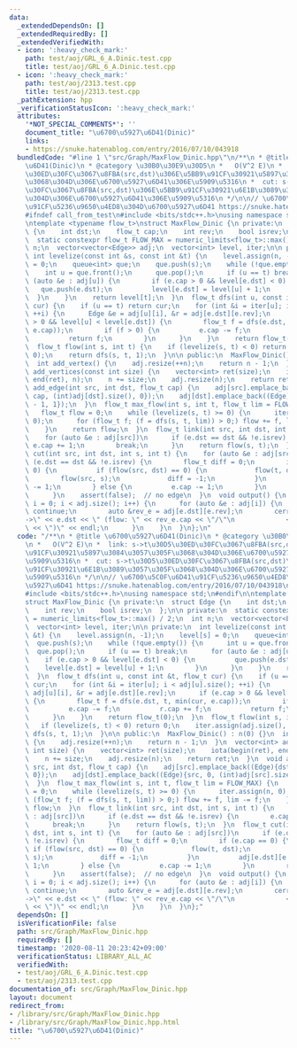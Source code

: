 ```yaml
---
data:
  _extendedDependsOn: []
  _extendedRequiredBy: []
  _extendedVerifiedWith:
  - icon: ':heavy_check_mark:'
    path: test/aoj/GRL_6_A.Dinic.test.cpp
    title: test/aoj/GRL_6_A.Dinic.test.cpp
  - icon: ':heavy_check_mark:'
    path: test/aoj/2313.test.cpp
    title: test/aoj/2313.test.cpp
  _pathExtension: hpp
  _verificationStatusIcon: ':heavy_check_mark:'
  attributes:
    '*NOT_SPECIAL_COMMENTS*': ''
    document_title: "\u6700\u5927\u6D41(Dinic)"
    links:
    - https://snuke.hatenablog.com/entry/2016/07/10/043918
  bundledCode: "#line 1 \"src/Graph/MaxFlow_Dinic.hpp\"\n/**\n * @title \u6700\u5927\
    \u6D41(Dinic)\n * @category \u30B0\u30E9\u30D5\n *   O(V^2 E)\n *  link: s->t\u30D5\
    \u30ED\u30FC\u3067\u8FBA(src,dst)\u306E\u5BB9\u91CF\u30921\u5897\u3084\u3057\u305F\
    \u3068\u304D\u306E\u6700\u5927\u6D41\u306E\u5909\u5316\n *  cut: s->t\u30D5\u30ED\
    \u30FC\u3067\u8FBA(src,dst)\u306E\u5BB9\u91CF\u30921\u6E1B\u3089\u3057\u305F\u3068\
    \u304D\u306E\u6700\u5927\u6D41\u306E\u5909\u5316\n */\n\n// \u6700\u5C0F\u6D41\
    \u91CF\u5236\u9650\u4ED8\u304D\u6700\u5927\u6D41 https://snuke.hatenablog.com/entry/2016/07/10/043918\n\
    #ifndef call_from_test\n#include <bits/stdc++.h>\nusing namespace std;\n#endif\n\
    \ntemplate <typename flow_t>\nstruct MaxFlow_Dinic {\n private:\n  struct Edge\
    \ {\n    int dst;\n    flow_t cap;\n    int rev;\n    bool isrev;\n  };\n\n private:\n\
    \  static constexpr flow_t FLOW_MAX = numeric_limits<flow_t>::max() / 2;\n  int\
    \ n;\n  vector<vector<Edge>> adj;\n  vector<int> level, iter;\n\n private:\n \
    \ int levelize(const int &s, const int &t) {\n    level.assign(n, -1);\n    level[s]\
    \ = 0;\n    queue<int> que;\n    que.push(s);\n    while (!que.empty()) {\n  \
    \    int u = que.front();\n      que.pop();\n      if (u == t) break;\n      for\
    \ (auto &e : adj[u]) {\n        if (e.cap > 0 && level[e.dst] < 0) {\n       \
    \   que.push(e.dst);\n          level[e.dst] = level[u] + 1;\n        }\n    \
    \  }\n    }\n    return level[t];\n  }\n  flow_t dfs(int u, const int &t, flow_t\
    \ cur) {\n    if (u == t) return cur;\n    for (int &i = iter[u]; i < adj[u].size();\
    \ ++i) {\n      Edge &e = adj[u][i], &r = adj[e.dst][e.rev];\n      if (e.cap\
    \ > 0 && level[u] < level[e.dst]) {\n        flow_t f = dfs(e.dst, t, min(cur,\
    \ e.cap));\n        if (f > 0) {\n          e.cap -= f;\n          r.cap += f;\n\
    \          return f;\n        }\n      }\n    }\n    return flow_t(0);\n  }\n\
    \  flow_t flow(int s, int t) {\n    if (levelize(s, t) < 0) return 0;\n    iter.assign(adj.size(),\
    \ 0);\n    return dfs(s, t, 1);\n  }\n\n public:\n  MaxFlow_Dinic() : n(0) {}\n\
    \  int add_vertex() {\n    adj.resize(++n);\n    return n - 1;\n  }\n  vector<int>\
    \ add_vertices(const int size) {\n    vector<int> ret(size);\n    iota(begin(ret),\
    \ end(ret), n);\n    n += size;\n    adj.resize(n);\n    return ret;\n  }\n  void\
    \ add_edge(int src, int dst, flow_t cap) {\n    adj[src].emplace_back((Edge){dst,\
    \ cap, (int)adj[dst].size(), 0});\n    adj[dst].emplace_back((Edge){src, 0, (int)adj[src].size()\
    \ - 1, 1});\n  }\n  flow_t max_flow(int s, int t, flow_t lim = FLOW_MAX) {\n \
    \   flow_t flow = 0;\n    while (levelize(s, t) >= 0) {\n      iter.assign(n,\
    \ 0);\n      for (flow_t f; (f = dfs(s, t, lim)) > 0;) flow += f, lim -= f;\n\
    \    }\n    return flow;\n  }\n  flow_t link(int src, int dst, int s, int t) {\n\
    \    for (auto &e : adj[src])\n      if (e.dst == dst && !e.isrev) {\n       \
    \ e.cap += 1;\n        break;\n      }\n    return flow(s, t);\n  }\n  flow_t\
    \ cut(int src, int dst, int s, int t) {\n    for (auto &e : adj[src])\n      if\
    \ (e.dst == dst && !e.isrev) {\n        flow_t diff = 0;\n        if (e.cap ==\
    \ 0) {\n          if (flow(src, dst) == 0) {\n            flow(t, dst);\n    \
    \        flow(src, s);\n            diff = -1;\n          }\n          adj[e.dst][e.rev].cap\
    \ -= 1;\n        } else {\n          e.cap -= 1;\n        }\n        return diff;\n\
    \      }\n    assert(false);  // no edge\n  }\n  void output() {\n    for (int\
    \ i = 0; i < adj.size(); i++) {\n      for (auto &e : adj[i]) {\n        if (e.isrev)\
    \ continue;\n        auto &rev_e = adj[e.dst][e.rev];\n        cerr << i << \"\
    ->\" << e.dst << \" (flow: \" << rev_e.cap << \"/\"\n             << e.cap + rev_e.cap\
    \ << \")\" << endl;\n      }\n    }\n  }\n};\n"
  code: "/**\n * @title \u6700\u5927\u6D41(Dinic)\n * @category \u30B0\u30E9\u30D5\
    \n *   O(V^2 E)\n *  link: s->t\u30D5\u30ED\u30FC\u3067\u8FBA(src,dst)\u306E\u5BB9\
    \u91CF\u30921\u5897\u3084\u3057\u305F\u3068\u304D\u306E\u6700\u5927\u6D41\u306E\
    \u5909\u5316\n *  cut: s->t\u30D5\u30ED\u30FC\u3067\u8FBA(src,dst)\u306E\u5BB9\
    \u91CF\u30921\u6E1B\u3089\u3057\u305F\u3068\u304D\u306E\u6700\u5927\u6D41\u306E\
    \u5909\u5316\n */\n\n// \u6700\u5C0F\u6D41\u91CF\u5236\u9650\u4ED8\u304D\u6700\
    \u5927\u6D41 https://snuke.hatenablog.com/entry/2016/07/10/043918\n#ifndef call_from_test\n\
    #include <bits/stdc++.h>\nusing namespace std;\n#endif\n\ntemplate <typename flow_t>\n\
    struct MaxFlow_Dinic {\n private:\n  struct Edge {\n    int dst;\n    flow_t cap;\n\
    \    int rev;\n    bool isrev;\n  };\n\n private:\n  static constexpr flow_t FLOW_MAX\
    \ = numeric_limits<flow_t>::max() / 2;\n  int n;\n  vector<vector<Edge>> adj;\n\
    \  vector<int> level, iter;\n\n private:\n  int levelize(const int &s, const int\
    \ &t) {\n    level.assign(n, -1);\n    level[s] = 0;\n    queue<int> que;\n  \
    \  que.push(s);\n    while (!que.empty()) {\n      int u = que.front();\n    \
    \  que.pop();\n      if (u == t) break;\n      for (auto &e : adj[u]) {\n    \
    \    if (e.cap > 0 && level[e.dst] < 0) {\n          que.push(e.dst);\n      \
    \    level[e.dst] = level[u] + 1;\n        }\n      }\n    }\n    return level[t];\n\
    \  }\n  flow_t dfs(int u, const int &t, flow_t cur) {\n    if (u == t) return\
    \ cur;\n    for (int &i = iter[u]; i < adj[u].size(); ++i) {\n      Edge &e =\
    \ adj[u][i], &r = adj[e.dst][e.rev];\n      if (e.cap > 0 && level[u] < level[e.dst])\
    \ {\n        flow_t f = dfs(e.dst, t, min(cur, e.cap));\n        if (f > 0) {\n\
    \          e.cap -= f;\n          r.cap += f;\n          return f;\n        }\n\
    \      }\n    }\n    return flow_t(0);\n  }\n  flow_t flow(int s, int t) {\n \
    \   if (levelize(s, t) < 0) return 0;\n    iter.assign(adj.size(), 0);\n    return\
    \ dfs(s, t, 1);\n  }\n\n public:\n  MaxFlow_Dinic() : n(0) {}\n  int add_vertex()\
    \ {\n    adj.resize(++n);\n    return n - 1;\n  }\n  vector<int> add_vertices(const\
    \ int size) {\n    vector<int> ret(size);\n    iota(begin(ret), end(ret), n);\n\
    \    n += size;\n    adj.resize(n);\n    return ret;\n  }\n  void add_edge(int\
    \ src, int dst, flow_t cap) {\n    adj[src].emplace_back((Edge){dst, cap, (int)adj[dst].size(),\
    \ 0});\n    adj[dst].emplace_back((Edge){src, 0, (int)adj[src].size() - 1, 1});\n\
    \  }\n  flow_t max_flow(int s, int t, flow_t lim = FLOW_MAX) {\n    flow_t flow\
    \ = 0;\n    while (levelize(s, t) >= 0) {\n      iter.assign(n, 0);\n      for\
    \ (flow_t f; (f = dfs(s, t, lim)) > 0;) flow += f, lim -= f;\n    }\n    return\
    \ flow;\n  }\n  flow_t link(int src, int dst, int s, int t) {\n    for (auto &e\
    \ : adj[src])\n      if (e.dst == dst && !e.isrev) {\n        e.cap += 1;\n  \
    \      break;\n      }\n    return flow(s, t);\n  }\n  flow_t cut(int src, int\
    \ dst, int s, int t) {\n    for (auto &e : adj[src])\n      if (e.dst == dst &&\
    \ !e.isrev) {\n        flow_t diff = 0;\n        if (e.cap == 0) {\n         \
    \ if (flow(src, dst) == 0) {\n            flow(t, dst);\n            flow(src,\
    \ s);\n            diff = -1;\n          }\n          adj[e.dst][e.rev].cap -=\
    \ 1;\n        } else {\n          e.cap -= 1;\n        }\n        return diff;\n\
    \      }\n    assert(false);  // no edge\n  }\n  void output() {\n    for (int\
    \ i = 0; i < adj.size(); i++) {\n      for (auto &e : adj[i]) {\n        if (e.isrev)\
    \ continue;\n        auto &rev_e = adj[e.dst][e.rev];\n        cerr << i << \"\
    ->\" << e.dst << \" (flow: \" << rev_e.cap << \"/\"\n             << e.cap + rev_e.cap\
    \ << \")\" << endl;\n      }\n    }\n  }\n};"
  dependsOn: []
  isVerificationFile: false
  path: src/Graph/MaxFlow_Dinic.hpp
  requiredBy: []
  timestamp: '2020-08-11 20:23:42+09:00'
  verificationStatus: LIBRARY_ALL_AC
  verifiedWith:
  - test/aoj/GRL_6_A.Dinic.test.cpp
  - test/aoj/2313.test.cpp
documentation_of: src/Graph/MaxFlow_Dinic.hpp
layout: document
redirect_from:
- /library/src/Graph/MaxFlow_Dinic.hpp
- /library/src/Graph/MaxFlow_Dinic.hpp.html
title: "\u6700\u5927\u6D41(Dinic)"
---
```

